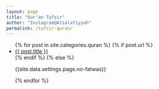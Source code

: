 ```yaml
---
layout: page
title: "Qur'an Tafsir"
author: "Instagram@Alsalafiyyah"
permalink: /tafsir-quran/
---
```


<article class="post">
<ul class="posts">
  {% for post in site.categories.quran %}
    {% if post.url %}
    <li><a href="{{ post.url }}">{{ post.title }}</a>
    </li>
    {% endif %}
    {% else %}
    <p>{{site.data.settings.page.no-fatwas}}</p>
  {% endfor %}
</ul>
</article>

